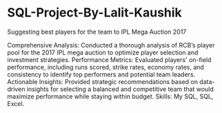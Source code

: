 # SQL-Project-By-Lalit-Kaushik
Suggesting best players for the team to IPL Mega Auction 2017

Comprehensive Analysis: Conducted a thorough analysis of RCB’s player pool for the 2017 IPL mega auction to optimize player selection and investment strategies.
Performance Metrics: Evaluated players' on-field performance, including runs scored, strike rates, economy rates, and consistency to identify top performers and potential team leaders.
Actionable Insights: Provided strategic recommendations based on data-driven insights for selecting a balanced and competitive team that would maximize performance while staying within budget.
Skills: My SQL, SQL, Excel.
